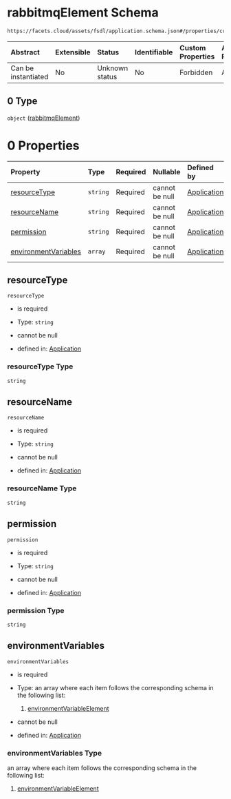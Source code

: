 # rabbitmqElement Schema

```txt
https://facets.cloud/assets/fsdl/application.schema.json#/properties/credentialRequests/properties/queues/properties/rabbitmq/items/0
```



| Abstract            | Extensible | Status         | Identifiable | Custom Properties | Additional Properties | Access Restrictions | Defined In                                                                        |
| :------------------ | :--------- | :------------- | :----------- | :---------------- | :-------------------- | :------------------ | :-------------------------------------------------------------------------------- |
| Can be instantiated | No         | Unknown status | No           | Forbidden         | Allowed               | none                | [application.schema.json*](../out/application.schema.json "open original schema") |

## 0 Type

`object` ([rabbitmqElement](application-properties-credentialrequests-properties-queues-properties-rabbitmq-items-rabbitmqelement.md))

# 0 Properties

| Property                                      | Type     | Required | Nullable       | Defined by                                                                                                                                                                                                                                                                                                                      |
| :-------------------------------------------- | :------- | :------- | :------------- | :------------------------------------------------------------------------------------------------------------------------------------------------------------------------------------------------------------------------------------------------------------------------------------------------------------------------------ |
| [resourceType](#resourcetype)                 | `string` | Required | cannot be null | [Application](application-properties-credentialrequests-properties-queues-properties-rabbitmq-items-rabbitmqelement-properties-resourcetype.md "https://facets.cloud/assets/fsdl/application.schema.json#/properties/credentialRequests/properties/queues/properties/rabbitmq/items/0/properties/resourceType")                 |
| [resourceName](#resourcename)                 | `string` | Required | cannot be null | [Application](application-properties-credentialrequests-properties-queues-properties-rabbitmq-items-rabbitmqelement-properties-resourcename.md "https://facets.cloud/assets/fsdl/application.schema.json#/properties/credentialRequests/properties/queues/properties/rabbitmq/items/0/properties/resourceName")                 |
| [permission](#permission)                     | `string` | Required | cannot be null | [Application](application-properties-credentialrequests-properties-queues-properties-rabbitmq-items-rabbitmqelement-properties-permission.md "https://facets.cloud/assets/fsdl/application.schema.json#/properties/credentialRequests/properties/queues/properties/rabbitmq/items/0/properties/permission")                     |
| [environmentVariables](#environmentvariables) | `array`  | Required | cannot be null | [Application](application-properties-credentialrequests-properties-queues-properties-rabbitmq-items-rabbitmqelement-properties-environmentvariables.md "https://facets.cloud/assets/fsdl/application.schema.json#/properties/credentialRequests/properties/queues/properties/rabbitmq/items/0/properties/environmentVariables") |

## resourceType



`resourceType`

*   is required

*   Type: `string`

*   cannot be null

*   defined in: [Application](application-properties-credentialrequests-properties-queues-properties-rabbitmq-items-rabbitmqelement-properties-resourcetype.md "https://facets.cloud/assets/fsdl/application.schema.json#/properties/credentialRequests/properties/queues/properties/rabbitmq/items/0/properties/resourceType")

### resourceType Type

`string`

## resourceName



`resourceName`

*   is required

*   Type: `string`

*   cannot be null

*   defined in: [Application](application-properties-credentialrequests-properties-queues-properties-rabbitmq-items-rabbitmqelement-properties-resourcename.md "https://facets.cloud/assets/fsdl/application.schema.json#/properties/credentialRequests/properties/queues/properties/rabbitmq/items/0/properties/resourceName")

### resourceName Type

`string`

## permission



`permission`

*   is required

*   Type: `string`

*   cannot be null

*   defined in: [Application](application-properties-credentialrequests-properties-queues-properties-rabbitmq-items-rabbitmqelement-properties-permission.md "https://facets.cloud/assets/fsdl/application.schema.json#/properties/credentialRequests/properties/queues/properties/rabbitmq/items/0/properties/permission")

### permission Type

`string`

## environmentVariables



`environmentVariables`

*   is required

*   Type: an array where each item follows the corresponding schema in the following list:

    1.  [environmentVariableElement](application-properties-credentialrequests-properties-queues-properties-rabbitmq-items-rabbitmqelement-properties-environmentvariables-items-environmentvariableelement.md "check type definition")

*   cannot be null

*   defined in: [Application](application-properties-credentialrequests-properties-queues-properties-rabbitmq-items-rabbitmqelement-properties-environmentvariables.md "https://facets.cloud/assets/fsdl/application.schema.json#/properties/credentialRequests/properties/queues/properties/rabbitmq/items/0/properties/environmentVariables")

### environmentVariables Type

an array where each item follows the corresponding schema in the following list:

1.  [environmentVariableElement](application-properties-credentialrequests-properties-queues-properties-rabbitmq-items-rabbitmqelement-properties-environmentvariables-items-environmentvariableelement.md "check type definition")

